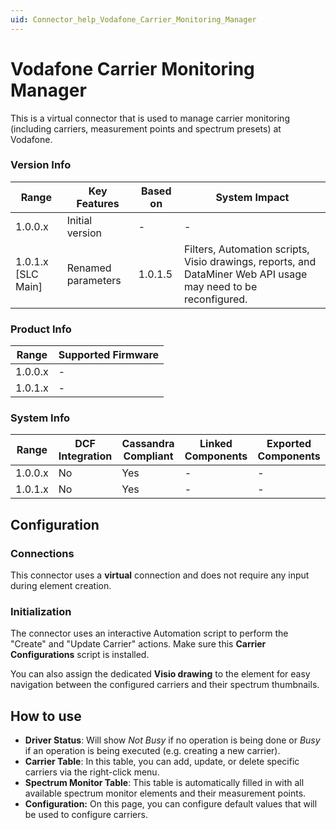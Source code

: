 ```yaml
---
uid: Connector_help_Vodafone_Carrier_Monitoring_Manager
---
```


# Vodafone Carrier Monitoring Manager

This is a virtual connector that is used to manage carrier monitoring (including carriers, measurement points and spectrum presets) at Vodafone.

### Version Info

| **Range**            | **Key Features**   | **Based on** | **System Impact**                                                                                              |
|----------------------|--------------------|--------------|----------------------------------------------------------------------------------------------------------------|
| 1.0.0.x              | Initial version    | -            | -                                                                                                              |
| 1.0.1.x [SLC Main]   | Renamed parameters | 1.0.1.5      | Filters, Automation scripts, Visio drawings, reports, and DataMiner Web API usage may need to be reconfigured. |

### Product Info

| Range     | Supported Firmware     |
|-----------|------------------------|
| 1.0.0.x   | -                      |
| 1.0.1.x   | -                      |

### System Info

| Range     | DCF Integration     | Cassandra Compliant     | Linked Components     | Exported Components     |
|-----------|---------------------|-------------------------|-----------------------|-------------------------|
| 1.0.0.x   | No                  | Yes                     | -                     | -                       |
| 1.0.1.x   | No                  | Yes                     | -                     | -                       |

## Configuration

### Connections

This connector uses a **virtual** connection and does not require any input during element creation.

### Initialization

The connector uses an interactive Automation script to perform the "Create" and "Update Carrier" actions. Make sure this **Carrier Configurations** script is installed.

You can also assign the dedicated **Visio drawing** to the element for easy navigation between the configured carriers and their spectrum thumbnails.

## How to use

- **Driver Status**: Will show *Not Busy* if no operation is being done or *Busy* if an operation is being executed (e.g. creating a new carrier).
- **Carrier Table**: In this table, you can add, update, or delete specific carriers via the right-click menu.
- **Spectrum Monitor Table**: This table is automatically filled in with all available spectrum monitor elements and their measurement points.
- **Configuration:** On this page, you can configure default values that will be used to configure carriers.

